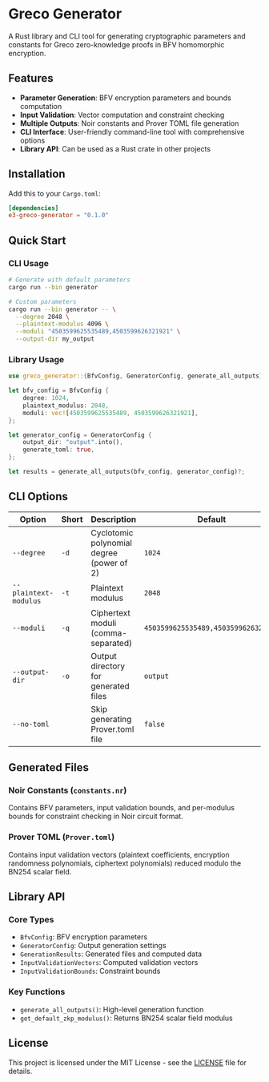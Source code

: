 # Greco Generator

A Rust library and CLI tool for generating cryptographic parameters and constants for Greco zero-knowledge proofs in BFV homomorphic encryption.

## Features

- **Parameter Generation**: BFV encryption parameters and bounds computation
- **Input Validation**: Vector computation and constraint checking
- **Multiple Outputs**: Noir constants and Prover TOML file generation
- **CLI Interface**: User-friendly command-line tool with comprehensive options
- **Library API**: Can be used as a Rust crate in other projects

## Installation

Add this to your `Cargo.toml`:

```toml
[dependencies]
e3-greco-generator = "0.1.0"
```

## Quick Start

### CLI Usage

```bash
# Generate with default parameters
cargo run --bin generator

# Custom parameters
cargo run --bin generator -- \
  --degree 2048 \
  --plaintext-modulus 4096 \
  --moduli "4503599625535489,4503599626321921" \
  --output-dir my_output
```

### Library Usage

```rust
use greco_generator::{BfvConfig, GeneratorConfig, generate_all_outputs};

let bfv_config = BfvConfig {
    degree: 1024,
    plaintext_modulus: 2048,
    moduli: vec![4503599625535489, 4503599626321921],
};

let generator_config = GeneratorConfig {
    output_dir: "output".into(),
    generate_toml: true,
};

let results = generate_all_outputs(bfv_config, generator_config)?;
```

## CLI Options

| Option                | Short | Description                               | Default                             |
| --------------------- | ----- | ----------------------------------------- | ----------------------------------- |
| `--degree`            | `-d`  | Cyclotomic polynomial degree (power of 2) | `1024`                              |
| `--plaintext-modulus` | `-t`  | Plaintext modulus                         | `2048`                              |
| `--moduli`            | `-q`  | Ciphertext moduli (comma-separated)       | `4503599625535489,4503599626321921` |
| `--output-dir`        | `-o`  | Output directory for generated files      | `output`                            |
| `--no-toml`           |       | Skip generating Prover.toml file          | `false`                             |

## Generated Files

### Noir Constants (`constants.nr`)

Contains BFV parameters, input validation bounds, and per-modulus bounds for constraint checking in Noir circuit format.

### Prover TOML (`Prover.toml`)

Contains input validation vectors (plaintext coefficients, encryption randomness polynomials, ciphertext polynomials) reduced modulo the BN254 scalar field.

## Library API

### Core Types

- `BfvConfig`: BFV encryption parameters
- `GeneratorConfig`: Output generation settings
- `GenerationResults`: Generated files and computed data
- `InputValidationVectors`: Computed validation vectors
- `InputValidationBounds`: Constraint bounds

### Key Functions

- `generate_all_outputs()`: High-level generation function
- `get_default_zkp_modulus()`: Returns BN254 scalar field modulus

## License

This project is licensed under the MIT License - see the [LICENSE](../../LICENSE) file for details.
